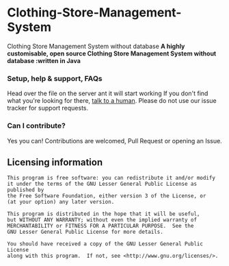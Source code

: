 # Clothing-Store-Management-System
Clothing Store Management System without database
__A highly customisable, open source Clothing Store Management System without database :written in Java__

### Setup, help & support, FAQs
Head over the file on the server ant it will start working
If you don't find what you're looking for there, [talk to a human](#discussion). Please do not use our issue tracker for support requests.



### Can I contribute?
Yes you can! Contributions are welcomed, Pull Request or opening an Issue.


## Licensing information

	This program is free software: you can redistribute it and/or modify
	it under the terms of the GNU Lesser General Public License as published by
	the Free Software Foundation, either version 3 of the License, or
	(at your option) any later version.

	This program is distributed in the hope that it will be useful,
	but WITHOUT ANY WARRANTY; without even the implied warranty of
	MERCHANTABILITY or FITNESS FOR A PARTICULAR PURPOSE.  See the
	GNU Lesser General Public License for more details.

	You should have received a copy of the GNU Lesser General Public License
	along with this program.  If not, see <http://www.gnu.org/licenses/>.



